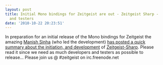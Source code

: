 ```yaml
---
layout: post
title: Initial Mono bindings for Zeitgeist are out - Zeitgeist Sharp - Call for developers
  and testers
date: '2010-10-22 20:23:51'
---
```


In preparation for an initial release of the Mono bindings for Zeitgeist the amazing <a href="http://manishtech.wordpress.com/author/manishtech/">Manish Sinha</a> (who led the development) <a href="http://manishtech.wordpress.com/2010/10/23/want-zeitgeist-love-for-bansheetomboyf-spot-call-for-testing/">has posted a quick summary about the initiation, and development</a> of <a href="https://launchpad.net/zeitgeist-sharp">Zeitgeist-Sharp</a>. Please read it since we need as much developers and testers as possible to release... Please join us @ #zeitgeist on irc.freenode.net